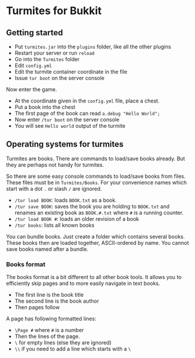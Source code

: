 # Turmites for Bukkit

## Getting started

- Put `turmites.jar` into the `plugins` folder, like all the other plugins
- Restart your server or run `reload`
- Go into the `Turmites` folder
- Edit `config.yml`
- Edit the turmite container coordinate in the file
- Issue `tur boot` on the server console

Now enter the game.

- At the coordinate given in the `config.yml` file, place a chest.
- Put a book into the chest
- The first page of the book can read `a.debug "Hello World";`
- Now enter `/tur boot` on the server console
- You will see `Hello world` output of the turmite

## Operating systems for turmites

Turmites are books.  There are commands to load/save books already.  But they are perhaps not handy for turmites.

So there are some easy console commands to load/save books from files.  These files must be in `Turmites/Books`.  For your convenience names which start with a dot `.` or slash `/` are ignored.

- `/tur load BOOK`: loads `BOOK.txt` as a book.
- `/tur save BOOK`: saves the book you are holding to `BOOK.txt` and renames an existing book as `BOOK.#.txt` where `#` is a running counter.
- `/tur load BOOK #`: loads an older revision of a book
- `/tur books`: lists all known books

You can bundle books.  Just  create a folder which contains several books.  These books then are loaded together, ASCII-ordered by name.  You cannot save books named after a bundle.

### Books format

The books format is a bit different to all other book tools.  It allows you to efficiently skip pages and to more easily navigate in text books.

- The first line is the book title
- The second line is the book author
- Then pages follow

A page has following formatted lines:

- `\Page #` where `#` is a number
- Then the lines of the page.
- `\` for empty lines (else they are ignored)
- `\\` if you need to add a line which starts with a `\`
